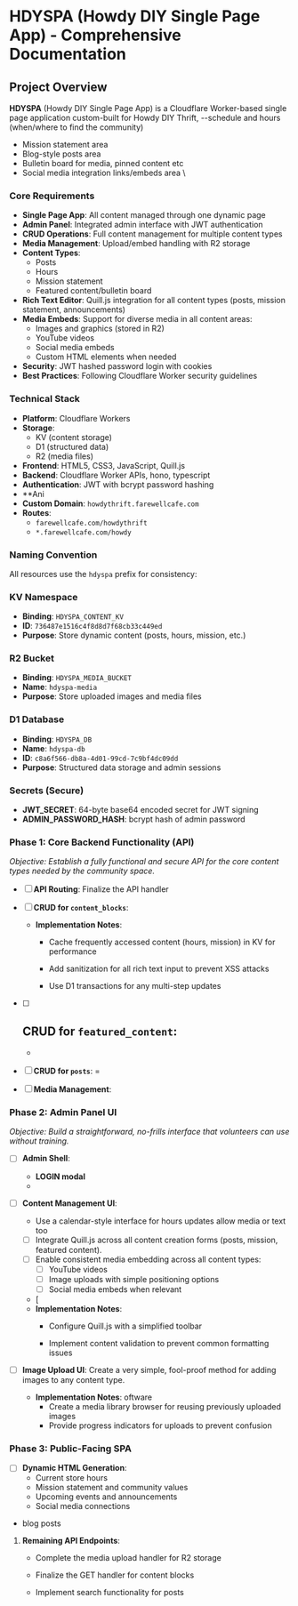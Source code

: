 # HDYSPA (Howdy DIY Single Page App) - Comprehensive Documentation

## Project Overview

**HDYSPA** (Howdy DIY Single Page App) is a Cloudflare Worker-based single page application custom-built for Howdy DIY Thrift,
--schedule and hours (when/where to find the community)
- Mission statement area
- Blog-style posts area
- Bulletin board for media, pinned content etc
- Social media integration links/embeds area
\
### Core Requirements
- **Single Page App**: All content managed through one dynamic page
- **Admin Panel**: Integrated admin interface with JWT authentication
- **CRUD Operations**: Full content management for multiple content types
- **Media Management**: Upload/embed handling with R2 storage
- **Content Types**:
  - Posts
  - Hours
  - Mission statement
  - Featured content/bulletin board
- **Rich Text Editor**: Quill.js integration for all content types (posts, mission statement, announcements)
- **Media Embeds**: Support for diverse media in all content areas:
  - Images and graphics (stored in R2)
  - YouTube videos
  - Social media embeds
  - Custom HTML elements when needed
- **Security**: JWT hashed password login with cookies
- **Best Practices**: Following Cloudflare Worker security guidelines

### Technical Stack
- **Platform**: Cloudflare Workers
- **Storage**: 
  - KV (content storage)
  - D1 (structured data)
  - R2 (media files)
- **Frontend**: HTML5, CSS3, JavaScript, Quill.js
- **Backend**: Cloudflare Worker APIs, hono, typescript
- **Authentication**: JWT with bcrypt password hashing
- **Ani
- **Custom Domain**: `howdythrift.farewellcafe.com`
- **Routes**:
  - `farewellcafe.com/howdythrift`
  - `*.farewellcafe.com/howdy`

### Naming Convention

All resources use the `hdyspa` prefix for consistency:

### KV Namespace

- **Binding**: `HDYSPA_CONTENT_KV`
- **ID**: `736487e1516c4f8d8d7f68cb33c449ed`
- **Purpose**: Store dynamic content (posts, hours, mission, etc.)

### R2 Bucket

- **Binding**: `HDYSPA_MEDIA_BUCKET`
- **Name**: `hdyspa-media`
- **Purpose**: Store uploaded images and media files

### D1 Database

- **Binding**: `HDYSPA_DB`
- **Name**: `hdyspa-db`
- **ID**: `c8a6f566-db8a-4d01-99cd-7c9bf4dc09dd`
- **Purpose**: Structured data storage and admin sessions

### Secrets (Secure)

- **JWT_SECRET**: 64-byte base64 encoded secret for JWT signing
- **ADMIN_PASSWORD_HASH**: bcrypt hash of admin password

### Phase 1: Core Backend Functionality (API)

*Objective: Establish a fully functional and secure API for the core content types needed by the community space.*

- [ ] **API Routing**: Finalize the API handler

- [ ] **CRUD for `content_blocks`**:

  - **Implementation Notes**:
    - Cache frequently accessed content (hours, mission) in KV for performance

    - Add sanitization for all rich text input to prevent XSS attacks
    - Use D1 transactions for any multi-step updates
- [ ] **CRUD for `featured_content`**:
  -
  -
- [ ] **CRUD for `posts`**:
=
- [ ] **Media Management**:

### Phase 2: Admin Panel UI

*Objective: Build a straightforward, no-frills interface that volunteers can use without training.*

- [ ] **Admin Shell**:
  - **LOGIN modal**
  -
- [ ] **Content Management UI**:

    - Use a calendar-style interface for hours updates allow media or text too
  - [ ] Integrate Quill.js across all content creation forms (posts, mission, featured content).
  - [ ] Enable consistent media embedding across all content types:
    - [ ] YouTube videos
    - [ ] Image uploads with simple positioning options
    - [ ] Social media embeds when relevant
  - [
  - **Implementation Notes**:
    - Configure Quill.js with a simplified toolbar

    - Implement content validation to prevent common formatting issues

- [ ] **Image Upload UI**: Create a very simple, fool-proof method for adding images to any content type.
  - **Implementation Notes**:
  oftware
    - Create a media library browser for reusing previously uploaded images
    - Provide progress indicators for uploads to prevent confusion

### Phase 3: Public-Facing SPA

- [ ] **Dynamic HTML Generation**:
  - Current store hours
  - Mission statement and community values
  - Upcoming events and announcements
  - Social media connections
 - blog posts


1. **Remaining API Endpoints**:
   - Complete the media upload handler for R2 storage
   - Finalize the GET handler for content blocks

   - Implement search functionality for posts
